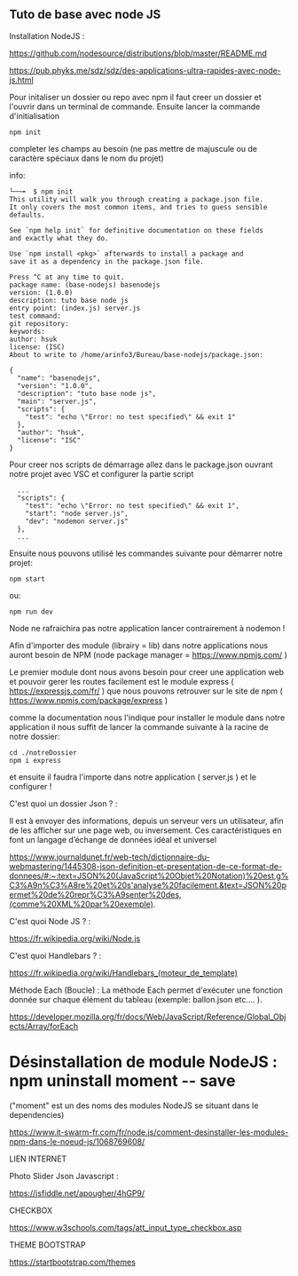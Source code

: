 ## Tuto de base avec node JS

Installation NodeJS :

https://github.com/nodesource/distributions/blob/master/README.md

https://pub.phyks.me/sdz/sdz/des-applications-ultra-rapides-avec-node-js.html


Pour initaliser un dossier ou repo avec npm il faut creer un dossier et l'ouvrir dans un terminal de commande.
Ensuite lancer la commande d'initialisation
```
npm init
```

completer les champs au besoin
(ne pas mettre de majuscule ou de caractère spéciaux dans le nom du projet)

info:
```
└──╼  $ npm init
This utility will walk you through creating a package.json file.
It only covers the most common items, and tries to guess sensible defaults.

See `npm help init` for definitive documentation on these fields
and exactly what they do.

Use `npm install <pkg>` afterwards to install a package and
save it as a dependency in the package.json file.

Press ^C at any time to quit.
package name: (base-nodejs) basenodejs
version: (1.0.0) 
description: tuto base node js
entry point: (index.js) server.js
test command: 
git repository: 
keywords: 
author: hsuk
license: (ISC) 
About to write to /home/arinfo3/Bureau/base-nodejs/package.json:

{
  "name": "basenodejs",
  "version": "1.0.0",
  "description": "tuto base node js",
  "main": "server.js",
  "scripts": {
    "test": "echo \"Error: no test specified\" && exit 1"
  },
  "author": "hsuk",
  "license": "ISC"
}

```

Pour creer nos scripts de démarrage allez dans le package.json ouvrant notre projet avec VSC et configurer la partie script
```
  ...
  "scripts": {
    "test": "echo \"Error: no test specified\" && exit 1",
    "start": "node server.js",
    "dev": "nodemon server.js"
  },
  ...
```

Ensuite nous pouvons utilisé les commandes suivante pour démarrer notre projet:
```
npm start
```
ou:
```
npm run dev
```

Node ne rafraichira pas notre application lancer contrairement à nodemon !

Afin d'importer des module (librairy = lib) dans notre applications nous auront besoin de NPM (node package manager = https://www.npmjs.com/ )

Le premier module dont nous avons besoin pour creer une application web et pouvoir gerer les routes facilement est le module express ( https://expressjs.com/fr/ ) que nous pouvons retrouver sur le site de npm ( https://www.npmjs.com/package/express )

comme la documentation nous l'indique pour installer le module dans notre application il nous suffit de lancer la commande suivante à la racine de notre dossier:

```
cd ./notreDossier
npm i express
```

et ensuite il faudra l'importe dans notre application ( server.js ) et le configurer !
























C'est quoi un dossier Json ? :

Il est à envoyer des informations, depuis un serveur vers un utilisateur, afin de les afficher sur une page web, ou inversement. Ces caractéristiques en font un langage d’échange de données idéal et universel

https://www.journaldunet.fr/web-tech/dictionnaire-du-webmastering/1445308-json-definition-et-presentation-de-ce-format-de-donnees/#:~:text=JSON%20(JavaScript%20Objet%20Notation)%20est,g%C3%A9n%C3%A8re%20et%20s'analyse%20facilement.&text=JSON%20permet%20de%20repr%C3%A9senter%20des,(comme%20XML%20par%20exemple).


C'est quoi Node JS ? : 

https://fr.wikipedia.org/wiki/Node.js


C'est quoi Handlebars ? : 

https://fr.wikipedia.org/wiki/Handlebars_(moteur_de_template)



Méthode Each (Boucle) : La méthode Each permet d'exécuter une fonction donnée sur chaque élément du tableau (exemple: ballon.json etc.... ).

https://developer.mozilla.org/fr/docs/Web/JavaScript/Reference/Global_Objects/Array/forEach


# Désinstallation de module NodeJS : npm uninstall moment -- save 
("moment" est un des noms des modules NodeJS se situant dans le dependencies)

https://www.it-swarm-fr.com/fr/node.js/comment-desinstaller-les-modules-npm-dans-le-noeud-js/1068769608/






LIEN INTERNET 

Photo Slider Json Javascript :

https://jsfiddle.net/apougher/4hGP9/


CHECKBOX

https://www.w3schools.com/tags/att_input_type_checkbox.asp


THEME BOOTSTRAP

https://startbootstrap.com/themes


